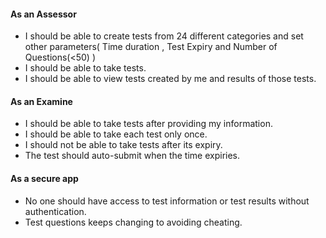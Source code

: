#### As an Assessor
+ I should be able to create tests from 24 different categories and set other parameters( Time duration , Test Expiry and Number of Questions(<50) )
+ I should be able to take tests.
+ I should be able to view tests created by me and results of those tests.

#### As an Examine
+ I should be able to take tests after providing my information.
+ I should be able to take each test only once.
+ I should not be able to take tests after its expiry.
+ The test should auto-submit when the time expiries.

#### As a secure app
+ No one should have access to test information or test results without authentication.
+ Test questions keeps changing to avoiding cheating.